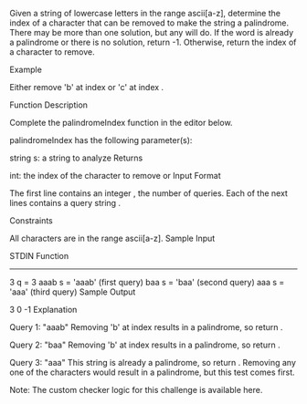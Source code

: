 Given a string of lowercase letters in the range ascii[a-z], determine the index of a character that can be removed to make the string a palindrome. There may be more than one solution, but any will do. If the word is already a palindrome or there is no solution, return -1. Otherwise, return the index of a character to remove.

Example

Either remove 'b' at index  or 'c' at index .

Function Description

Complete the palindromeIndex function in the editor below.

palindromeIndex has the following parameter(s):

string s: a string to analyze
Returns

int: the index of the character to remove or
Input Format

The first line contains an integer , the number of queries.
Each of the next  lines contains a query string .

Constraints

All characters are in the range ascii[a-z].
Sample Input

STDIN   Function
-----   --------
3       q = 3
aaab    s = 'aaab' (first query)
baa     s = 'baa'  (second query)
aaa     s = 'aaa'  (third query)
Sample Output

3
0
-1
Explanation

Query 1: "aaab"
Removing 'b' at index  results in a palindrome, so return .

Query 2: "baa"
Removing 'b' at index  results in a palindrome, so return .

Query 3: "aaa"
This string is already a palindrome, so return . Removing any one of the characters would result in a palindrome, but this test comes first.

Note: The custom checker logic for this challenge is available here.